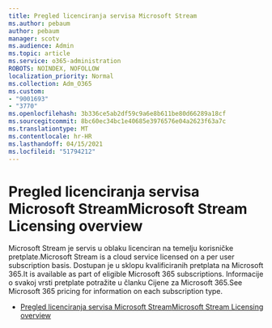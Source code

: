 ```yaml
---
title: Pregled licenciranja servisa Microsoft Stream
ms.author: pebaum
author: pebaum
manager: scotv
ms.audience: Admin
ms.topic: article
ms.service: o365-administration
ROBOTS: NOINDEX, NOFOLLOW
localization_priority: Normal
ms.collection: Adm_O365
ms.custom:
- "9001693"
- "3770"
ms.openlocfilehash: 3b336ce5ab2df59c9a6e8b611be80d66289a18cf
ms.sourcegitcommit: 8bc60ec34bc1e40685e3976576e04a2623f63a7c
ms.translationtype: MT
ms.contentlocale: hr-HR
ms.lasthandoff: 04/15/2021
ms.locfileid: "51794212"
---
```

# <a name="microsoft-stream-licensing-overview"></a><span data-ttu-id="e6f3d-102">Pregled licenciranja servisa Microsoft Stream</span><span class="sxs-lookup"><span data-stu-id="e6f3d-102">Microsoft Stream Licensing overview</span></span>

<span data-ttu-id="e6f3d-103">Microsoft Stream je servis u oblaku licenciran na temelju korisničke pretplate.</span><span class="sxs-lookup"><span data-stu-id="e6f3d-103">Microsoft Stream is a cloud service licensed on a per user subscription basis.</span></span> <span data-ttu-id="e6f3d-104">Dostupan je u sklopu kvalificiranih pretplata na Microsoft 365.</span><span class="sxs-lookup"><span data-stu-id="e6f3d-104">It is available as part of eligible Microsoft 365 subscriptions.</span></span> <span data-ttu-id="e6f3d-105">Informacije o svakoj vrsti pretplate potražite u članku Cijene za Microsoft 365.</span><span class="sxs-lookup"><span data-stu-id="e6f3d-105">See Microsoft 365 pricing for information on each subscription type.</span></span>

- [<span data-ttu-id="e6f3d-106">Pregled licenciranja servisa Microsoft Stream</span><span class="sxs-lookup"><span data-stu-id="e6f3d-106">Microsoft Stream Licensing overview</span></span>](https://docs.microsoft.com/stream/license-overview)